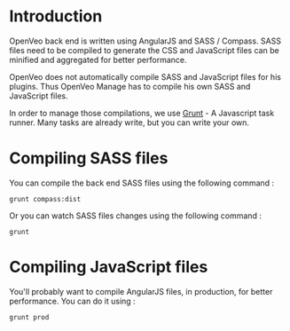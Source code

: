 # Introduction

OpenVeo back end is written using AngularJS and SASS / Compass. SASS files need to be compiled to generate the CSS and JavaScript files can be minified and aggregated for better performance.

OpenVeo does not automatically compile SASS and JavaScript files for his plugins. Thus OpenVeo Manage has to compile his own SASS and JavaScript files.

In order to manage those compilations, we use [Grunt](http://gruntjs.com/) - A Javascript task runner. Many tasks are already write, but you can write your own.

# Compiling SASS files

You can compile the back end SASS files using the following command :

    grunt compass:dist

Or you can watch SASS files changes using the following command :

    grunt

# Compiling JavaScript files

You'll probably want to compile AngularJS files, in production, for better performance. You can do it using :

    grunt prod